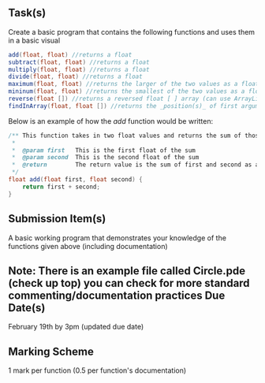 Task(s)
-------
Create a basic program that contains the following functions and uses them in a basic visual

```java
add(float, float) //returns a float
subtract(float, float) //returns a float
multiply(float, float) //returns a float
divide(float, float) //returns a float
maximum(float, float) //returns the larger of the two values as a float
mininum(float, float) //returns the smallest of the two values as a float
reverse(float []) //returns a reversed float [ ] array (can use ArrayLists if you prefer)
findInArray(float, float []) //returns the _position(s)_ of first argument found in the second argument (int [])
```

Below is an example of how the _add_ function would be written:
```java
/** This function takes in two float values and returns the sum of those two values
 *
 *  @param first   This is the first float of the sum
 *  @param second  This is the second float of the sum
 *  @return        The return value is the sum of first and second as a float value
 */
float add(float first, float second) {
	return first + second;
}
```

Submission Item(s)
------------------
A basic working program that demonstrates your knowledge of the functions given above (including documentation)

**Note: There is an example file called Circle.pde (check up top) you can check for more standard commenting/documentation practices**
Due Date(s)
-------------
February 19th by 3pm (updated due date)

Marking Scheme
-----------
1 mark per function (0.5 per function's documentation)
